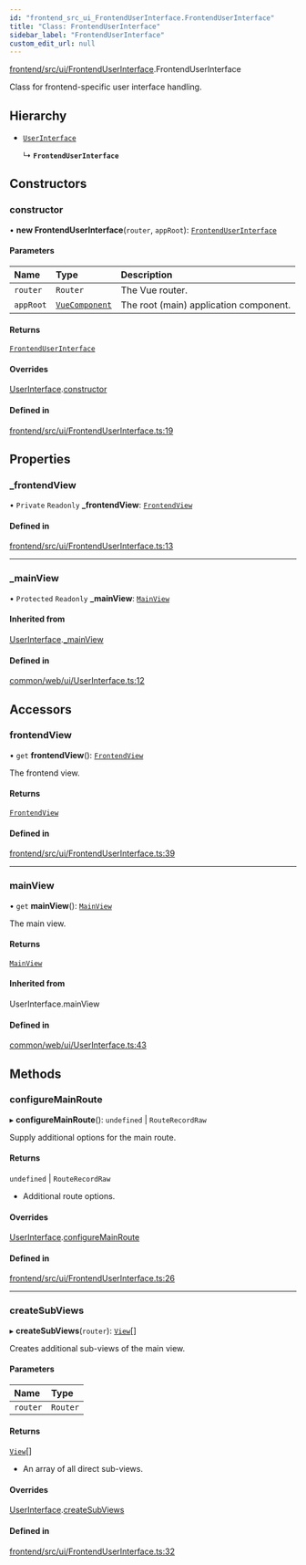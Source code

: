 ```yaml
---
id: "frontend_src_ui_FrontendUserInterface.FrontendUserInterface"
title: "Class: FrontendUserInterface"
sidebar_label: "FrontendUserInterface"
custom_edit_url: null
---
```


[frontend/src/ui/FrontendUserInterface](../modules/frontend_src_ui_FrontendUserInterface.md).FrontendUserInterface

Class for frontend-specific user interface handling.

## Hierarchy

- [`UserInterface`](common_web_ui_UserInterface.UserInterface.md)

  ↳ **`FrontendUserInterface`**

## Constructors

### constructor

• **new FrontendUserInterface**(`router`, `appRoot`): [`FrontendUserInterface`](frontend_src_ui_FrontendUserInterface.FrontendUserInterface.md)

#### Parameters

| Name | Type | Description |
| :------ | :------ | :------ |
| `router` | `Router` | The Vue router. |
| `appRoot` | [`VueComponent`](../modules/common_web_component_WebComponent.md#vuecomponent) | The root (main) application component. |

#### Returns

[`FrontendUserInterface`](frontend_src_ui_FrontendUserInterface.FrontendUserInterface.md)

#### Overrides

[UserInterface](common_web_ui_UserInterface.UserInterface.md).[constructor](common_web_ui_UserInterface.UserInterface.md#constructor)

#### Defined in

[frontend/src/ui/FrontendUserInterface.ts:19](https://github.com/Soroush9978/rds-ng/blob/3365237/src/frontend/src/ui/FrontendUserInterface.ts#L19)

## Properties

### \_frontendView

• `Private` `Readonly` **\_frontendView**: [`FrontendView`](frontend_src_ui_views_frontend_FrontendView.FrontendView.md)

#### Defined in

[frontend/src/ui/FrontendUserInterface.ts:13](https://github.com/Soroush9978/rds-ng/blob/3365237/src/frontend/src/ui/FrontendUserInterface.ts#L13)

___

### \_mainView

• `Protected` `Readonly` **\_mainView**: [`MainView`](common_web_ui_views_main_MainView.MainView.md)

#### Inherited from

[UserInterface](common_web_ui_UserInterface.UserInterface.md).[_mainView](common_web_ui_UserInterface.UserInterface.md#_mainview)

#### Defined in

[common/web/ui/UserInterface.ts:12](https://github.com/Soroush9978/rds-ng/blob/3365237/src/common/web/ui/UserInterface.ts#L12)

## Accessors

### frontendView

• `get` **frontendView**(): [`FrontendView`](frontend_src_ui_views_frontend_FrontendView.FrontendView.md)

The frontend view.

#### Returns

[`FrontendView`](frontend_src_ui_views_frontend_FrontendView.FrontendView.md)

#### Defined in

[frontend/src/ui/FrontendUserInterface.ts:39](https://github.com/Soroush9978/rds-ng/blob/3365237/src/frontend/src/ui/FrontendUserInterface.ts#L39)

___

### mainView

• `get` **mainView**(): [`MainView`](common_web_ui_views_main_MainView.MainView.md)

The main view.

#### Returns

[`MainView`](common_web_ui_views_main_MainView.MainView.md)

#### Inherited from

UserInterface.mainView

#### Defined in

[common/web/ui/UserInterface.ts:43](https://github.com/Soroush9978/rds-ng/blob/3365237/src/common/web/ui/UserInterface.ts#L43)

## Methods

### configureMainRoute

▸ **configureMainRoute**(): `undefined` \| `RouteRecordRaw`

Supply additional options for the main route.

#### Returns

`undefined` \| `RouteRecordRaw`

- Additional route options.

#### Overrides

[UserInterface](common_web_ui_UserInterface.UserInterface.md).[configureMainRoute](common_web_ui_UserInterface.UserInterface.md#configuremainroute)

#### Defined in

[frontend/src/ui/FrontendUserInterface.ts:26](https://github.com/Soroush9978/rds-ng/blob/3365237/src/frontend/src/ui/FrontendUserInterface.ts#L26)

___

### createSubViews

▸ **createSubViews**(`router`): [`View`](common_web_ui_views_View.View.md)[]

Creates additional sub-views of the main view.

#### Parameters

| Name | Type |
| :------ | :------ |
| `router` | `Router` |

#### Returns

[`View`](common_web_ui_views_View.View.md)[]

- An array of all direct sub-views.

#### Overrides

[UserInterface](common_web_ui_UserInterface.UserInterface.md).[createSubViews](common_web_ui_UserInterface.UserInterface.md#createsubviews)

#### Defined in

[frontend/src/ui/FrontendUserInterface.ts:32](https://github.com/Soroush9978/rds-ng/blob/3365237/src/frontend/src/ui/FrontendUserInterface.ts#L32)
